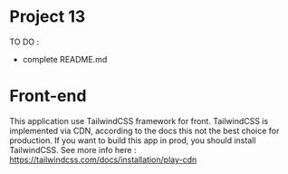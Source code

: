 # Project 13

TO DO :
- complete README.md

# Front-end
This application use TailwindCSS framework for front. TailwindCSS is implemented via CDN, according to the docs this not the best choice for production. If you want to build this app in prod, you should install TailwindCSS. See more info here : https://tailwindcss.com/docs/installation/play-cdn